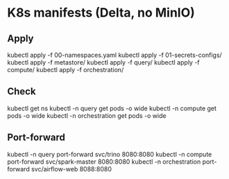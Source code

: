 # K8s manifests (Delta, no MinIO)

## Apply
kubectl apply -f 00-namespaces.yaml
kubectl apply -f 01-secrets-configs/
kubectl apply -f metastore/
kubectl apply -f query/
kubectl apply -f compute/
kubectl apply -f orchestration/

## Check
kubectl get ns
kubectl -n query get pods -o wide
kubectl -n compute get pods -o wide
kubectl -n orchestration get pods -o wide

## Port-forward
kubectl -n query         port-forward svc/trino         8080:8080
kubectl -n compute       port-forward svc/spark-master  8080:8080
kubectl -n orchestration port-forward svc/airflow-web   8088:8080
